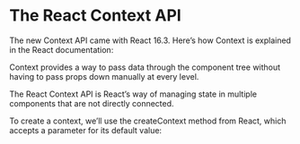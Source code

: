 # The React Context API
The new Context API came with React 16.3. Here’s how Context is explained in the React documentation:

Context provides a way to pass data through the component tree without having to pass props down manually at every level.

The React Context API is React’s way of managing state in multiple components that are not directly connected.

To create a context, we’ll use the createContext method from React, which accepts a parameter for its default value: